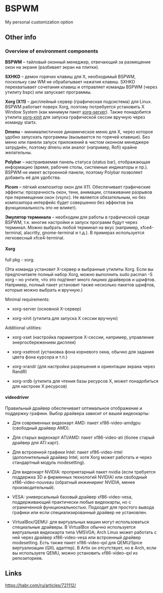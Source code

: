 # BSPWM 

My personal customization option

## Other info

### Overview of environment components

**BSPWM** – тайловый оконный менеджер, отвечающий за размещение окон на экране (разбивает экран на плитки).

**SXHKD** – демон горячих клавиш для X, необходимый BSPWM, поскольку сам WM не обрабатывает нажатия клавиш. SXHKD перехватывает сочетания клавиш и отправляет команды BSPWM (через утилиту bspc) или запускает программы.

**Xorg (X11)** – дисплейный сервер (графическая подсистема) для Linux. BSPWM работает поверх Xorg, поэтому потребуется установить X Window System (как минимум пакет <u>xorg-server</u>). Также понадобится утилита <u>xorg-xinit</u> для запуска графической сессии вручную через команду startx.

**Dmenu** – минималистичное динамическое меню для X, через которое удобно запускать программы (вызывается по горячей клавише). Без меню или панели запуск приложений в чистом оконном менеджере затруднён, поэтому dmenu или аналог (например, Rofi) крайне желательны.

**Polybar** – настраиваемая панель статуса (status bar), отображающая информацию (время, рабочие столы, системные индикаторы и пр.). BSPWM не имеет встроенной панели, поэтому Polybar позволяет добавить её для удобства.

**Picom** – лёгкий композитор окон для X11. Обеспечивает графические эффекты: прозрачность окон, тени, анимации, сглаживание разрывов при перемещении окон (vsync). Не является обязательным, но без композитора интерфейс будет совершенно без эффектов (на функциональность это не влияет).

**Эмулятор терминала** – необходим для работы в графической среде BSPWM, т.к. многие настройки и запуск программ будут через терминал. Можно выбрать любой терминал на вкус (например, xfce4-terminal, alacritty, gnome-terminal и т.д.). В примерах используется легковесный xfce4-terminal.

#### Xorg

full pkg - xorg. 

(Эта команда установит X-сервер и выбранные утилиты Xorg. Если вы предпочитаете полный набор Xorg, можно выполнить sudo pacman -S xorg – но учтите, что это подтянет много лишних драйверов и шрифтов. Например, полный пакет установит также несколько пакетов шрифтов, которые можно выбрать и вручную.)

Minimal requirements:

- xorg-server (основной X-сервер)

- xorg-xinit (утилита для запуска X сессии вручную)

Additional utilities:

- xorg-xset (настройка параметров X-сессии, например, управление энергосбережением дисплея)

- xorg-xsetroot (установка фона корневого окна, обычно для задания цвета фона курсора и т.п.)

- xorg-xrandr (для настройки разрешения и ориентации экрана через RandR)

- xorg-xrdb (утилита для чтения базы ресурсов X, может понадобиться для настроек X ресурсов)

#### videodriver

Правильный драйвер обеспечивает оптимальное отображение и поддержку графики. Выбор драйвера зависит от вашей видеокарты:

- Для современных видеокарт AMD: пакет xf86-video-amdgpu (свободный драйвер AMD).

- Для старых видеокарт ATI/AMD: пакет xf86-video-ati (более старый драйвер для ATI карт).

- Для встроенной графики Intel: пакет xf86-video-intel (дополнительный драйвер Intel, хотя Xorg может работать и через стандартный модуль modesetting).

- Для видеокарт NVIDIA: проприетарный пакет nvidia (если требуется поддержка 3D и фирменных технологий NVIDIA) или свободный xf86-video-nouveau (обратный инжиниринг NVIDIA, менее производительный).

- VESA: универсальный базовый драйвер xf86-video-vesa, поддерживающий практически любые видеокарты, но с ограниченной функциональностью. Подходит для простого вывода графики или если специализированный драйвер не установлен.

- VirtualBox/QEMU: для виртуальных машин могут использоваться специальные драйверы. В VirtualBox обычно используется виртуальная видеокарта типа VMSVGA; Arch Linux может работать с ней через драйвер xf86-video-vesa или встроенный драйвер modesetting. Есть также пакет xf86-video-qxl для QEMU/Spice виртуализации (QXL адаптер). В Artix он отсутствует, но в Arch, если вы используете QEMU, можно установить xf86-video-qxl из репозиториев.

## Links

https://habr.com/ru/articles/721112/

